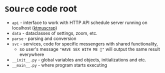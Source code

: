 # `S`ou`rc`e code root

- `api` - interface to work with HTTP API schedule
server running on localhost ([ktmuscrap](https://github.com/kerdl/ktmuscrap))
- `data` - dataclasses of settings, zoom, etc.
- `parse` - parsing and conversion
- `svc` - services, code for specific messengers with shared functionality,
    - so user's message `"HAVE SEX WITH ME 🥺"` will output the same result everywhere
- `__init__.py` - global variables and objects, initializations and etc.
- `__main__.py` - where program starts executing
